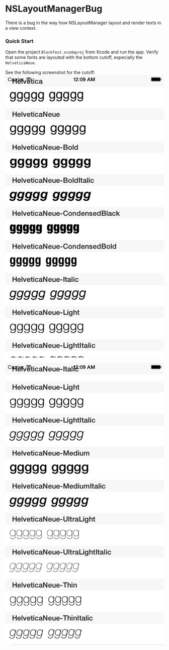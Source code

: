 # NSLayoutManagerBug
There is a bug in the way how NSLayoutManager layout and render texts in a view context.


### Quick Start

Open the project `BlockTest.xcodeproj` from Xcode and run the app. Verify that some fonts are layouted with the bottom cutoff, especially the `HelveticaNeue`.

See the following screenshot for the cutoff:
![cutoff-1](https://github.com/lorixx/NSLayoutManagerBug/blob/master/common/images/iOS%20Simulator%20Screen%20Shot%20Sep%206,%202015,%2012.09.45%20AM.png?raw=true)

![cutoff-2](https://github.com/lorixx/NSLayoutManagerBug/blob/master/common/images/iOS%20Simulator%20Screen%20Shot%20Sep%206,%202015,%2012.09.47%20AM.png?raw=true)
